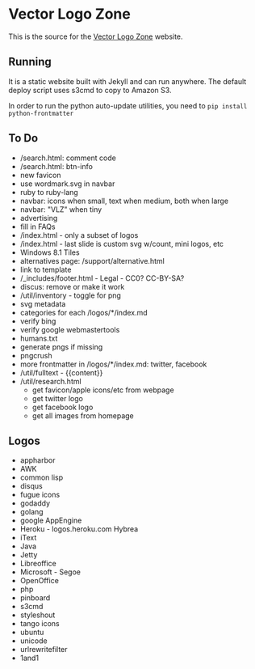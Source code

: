 # Vector Logo Zone

This is the source for the [Vector Logo Zone](http://www.vectorlogo.zone/) website.

## Running

It is a static website built with Jekyll and can run anywhere.  The default deploy script uses s3cmd to copy to Amazon S3.

In order to run the python auto-update utilities, you need to `pip install python-frontmatter`

## To Do

 * /search.html: comment code
 * /search.html: btn-info 
 * new favicon
 * use wordmark.svg in navbar
 * ruby to ruby-lang
 * navbar: icons when small, text when medium, both when large
 * navbar: "VLZ" when tiny
 * advertising
 * fill in FAQs
 * /index.html - only a subset of logos
 * /index.html - last slide is custom svg w/count, mini logos, etc
 * Windows 8.1 Tiles
 * alternatives page: /support/alternative.html
 * link to template
 * /_includes/footer.html - Legal - CC0?  CC-BY-SA?
 * discus: remove or make it work
 * /util/inventory - toggle for png
 * svg metadata
 * categories for each /logos/*/index.md
 * verify bing
 * verify google webmastertools
 * humans.txt
 * generate pngs if missing
 * pngcrush
 * more frontmatter in /logos/*/index.md: twitter, facebook
 * /util/fulltext - {{content}}
 * /util/research.html
	- get favicon/apple icons/etc from webpage
	- get twitter logo
	- get facebook logo
	- get all images from homepage

## Logos

 * appharbor
 * AWK
 * common lisp
 * disqus
 * fugue icons
 * godaddy
 * golang
 * google AppEngine
 * Heroku - logos.heroku.com Hybrea
 * iText
 * Java
 * Jetty
 * Libreoffice
 * Microsoft - Segoe
 * OpenOffice
 * php
 * pinboard
 * s3cmd
 * styleshout
 * tango icons
 * ubuntu
 * unicode
 * urlrewritefilter
 * 1and1

